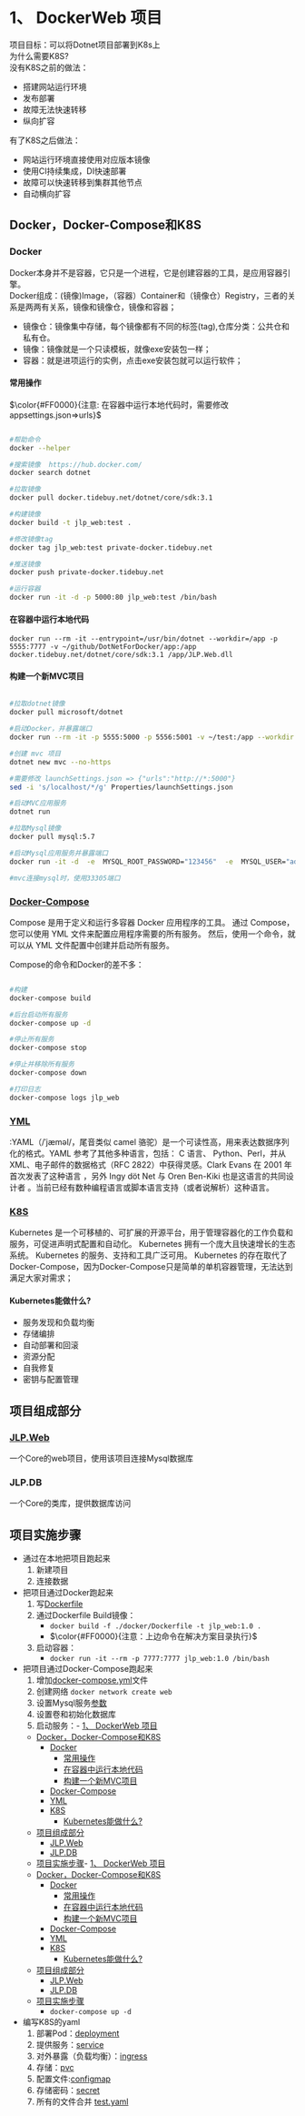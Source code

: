 # 1、 DockerWeb 项目  

项目目标：可以将Dotnet项目部署到K8s上  
为什么需要K8S?  
没有K8S之前的做法：

- 搭建网站运行环境
- 发布部署
- 故障无法快速转移  
- 纵向扩容

有了K8S之后做法：

- 网站运行环境直接使用对应版本镜像
- 使用CI持续集成，DI快速部署
- 故障可以快速转移到集群其他节点
- 自动横向扩容

## Docker，Docker-Compose和K8S

### Docker

Docker本身并不是容器，它只是一个进程，它是创建容器的工具，是应用容器引擎。  
Docker组成：(镜像)Image，（容器）Container和（镜像仓）Registry，三者的关系是两两有关系，镜像和镜像仓，镜像和容器； 

- 镜像仓：镜像集中存储，每个镜像都有不同的标签(tag),仓库分类：公共仓和私有仓。
- 镜像：镜像就是一个只读模板，就像exe安装包一样；  
- 容器：就是进项运行的实例，点击exe安装包就可以运行软件；

#### 常用操作

$\color{#FF0000}{注意: 在容器中运行本地代码时，需要修改appsettings.json=>urls}$

``` bash

#帮助命令
docker --helper

#搜索镜像  https://hub.docker.com/
docker search dotnet

#拉取镜像
docker pull docker.tidebuy.net/dotnet/core/sdk:3.1

#构建镜像
docker build -t jlp_web:test .

#修改镜像tag
docker tag jlp_web:test private-docker.tidebuy.net

#推送镜像
docker push private-docker.tidebuy.net

#运行容器
docker run -it -d -p 5000:80 jlp_web:test /bin/bash
```

#### 在容器中运行本地代码

``` shell
docker run --rm -it --entrypoint=/usr/bin/dotnet --workdir=/app -p 5555:7777 -v ~/github/DotNetForDocker/app:/app docker.tidebuy.net/dotnet/core/sdk:3.1 /app/JLP.Web.dll
```

#### 构建一个新MVC项目

``` bash

#拉取dotnet镜像
docker pull microsoft/dotnet

#启动Docker，并暴露端口
docker run --rm -it -p 5555:5000 -p 5556:5001 -v ~/test:/app --workdir /app microsoft/dotnet:latest /bin/bash

#创建 mvc 项目
dotnet new mvc --no-https

#需要修改 launchSettings.json => {"urls":"http://*:5000"}
sed -i 's/localhost/*/g' Properties/launchSettings.json

#启动MVC应用服务
dotnet run

#拉取Mysql镜像
docker pull mysql:5.7

#启动Mysql应用服务并暴露端口
docker run -it -d  -e  MYSQL_ROOT_PASSWORD="123456"  -e  MYSQL_USER="admin"  -e  MYSQL_PASSWORD="123456"  -e   MYSQL_DATABASE="meshop_www"  -p 33305:3306  mysql:5.7  --character-set-server=utf8mb4 --collation-server=utf8mb4_unicode_ci

#mvc连接mysql时，使用33305端口

```



### [Docker-Compose](https://docs.docker.com/compose/reference/exec/)

Compose 是用于定义和运行多容器 Docker 应用程序的工具。
通过 Compose，您可以使用 YML 文件来配置应用程序需要的所有服务。
然后，使用一个命令，就可以从 YML 文件配置中创建并启动所有服务。

Compose的命令和Docker的差不多：

``` bash

#构建
docker-compose build

#后台启动所有服务
docker-compose up -d

#停止所有服务
docker-compose stop

#停止并移除所有服务
docker-compose down

#打印日志
docker-compose logs jlp_web
```

### [YML](https://www.jianshu.com/p/a65e692edd5a)

:YAML（/ˈjæməl/，尾音类似 camel 骆驼）是一个可读性高，用来表达数据序列化的格式。YAML 参考了其他多种语言，包括： C 语言、 Python、Perl，并从 XML、电子邮件的数据格式（RFC 2822）中获得灵感。Clark Evans 在 2001 年首次发表了这种语言 ，另外 Ingy döt Net 与 Oren Ben-Kiki 也是这语言的共同设计者 。当前已经有数种编程语言或脚本语言支持（或者说解析）这种语言。

### [K8S](https://kubernetes.io/zh/docs/home/)

Kubernetes 是一个可移植的、可扩展的开源平台，用于管理容器化的工作负载和服务，可促进声明式配置和自动化。
Kubernetes 拥有一个庞大且快速增长的生态系统。
Kubernetes 的服务、支持和工具广泛可用。
Kubernetes 的存在取代了Docker-Compose，因为Docker-Compose只是简单的单机容器管理，无法达到满足大家对需求；

#### Kubernetes能做什么?

- 服务发现和负载均衡
- 存储编排
- 自动部署和回滚
- 资源分配
- 自我修复
- 密钥与配置管理

## 项目组成部分  

### [JLP.Web](http://www.web.com)

一个Core的web项目，使用该项目连接Mysql数据库  

### JLP.DB

一个Core的类库，提供数据库访问

## 项目实施步骤

- 通过在本地把项目跑起来
  1. 新建项目  
  2. 连接数据
- 把项目通过Docker跑起来
  1. 写[Dockerfile](/docker/Dockerfile)  
  2. 通过Dockerfile Build镜像：
      - `docker build -f ./docker/Dockerfile -t jlp_web:1.0 .`
      - $\color{#FF0000}{注意：上边命令在解决方案目录执行}$
  3. 启动容器：
      - `docker run -it --rm -p 7777:7777 jlp_web:1.0 /bin/bash`
- 把项目通过Docker-Compose跑起来
  1. 增加[docker-compose.yml](docker-compose.yml)文件
  2. 创建网络 `docker network create web`  
  3. 设置Mysql服务[参数](https://hub.docker.com/_/mysql)  
  4. 设置卷和初始化数据库
  5. 启动服务：- [1、 DockerWeb 项目](#1-dockerweb-项目)
  - [Docker，Docker-Compose和K8S](#dockerdocker-compose和k8s)
    - [Docker](#docker)
      - [常用操作](#常用操作)
      - [在容器中运行本地代码](#在容器中运行本地代码)
      - [构建一个新MVC项目](#构建一个新mvc项目)
    - [Docker-Compose](#docker-compose)
    - [YML](#yml)
    - [K8S](#k8s)
      - [Kubernetes能做什么?](#kubernetes能做什么)
  - [项目组成部分](#项目组成部分)
    - [JLP.Web](#jlpweb)
    - [JLP.DB](#jlpdb)
  - [项目实施步骤](#项目实施步骤)- [1、 DockerWeb 项目](#1-dockerweb-项目)
  - [Docker，Docker-Compose和K8S](#dockerdocker-compose和k8s)
    - [Docker](#docker)
      - [常用操作](#常用操作)
      - [在容器中运行本地代码](#在容器中运行本地代码)
      - [构建一个新MVC项目](#构建一个新mvc项目)
    - [Docker-Compose](#docker-compose)
    - [YML](#yml)
    - [K8S](#k8s)
      - [Kubernetes能做什么?](#kubernetes能做什么)
  - [项目组成部分](#项目组成部分)
    - [JLP.Web](#jlpweb)
    - [JLP.DB](#jlpdb)
  - [项目实施步骤](#项目实施步骤)
      - `docker-compose up -d`
- 编写K8S的yaml
  1. 部署Pod：[deployment](/k8s/web_demployment.yaml)  
  2. 提供服务：[service](/k8s/web_service.yaml)  
  3. 对外暴露（负载均衡）：[ingress](/k8s/web_ingress.yaml)  
  4. 存储：[pvc](/k8s/web_pvc.yaml)  
  5. 配置文件:[configmap](/k8s/mysql_configmap.yaml)  
  6. 存储密码：[secret](/k8s/mysql_secret.yaml)
  7. 所有的文件合并 [test.yaml](k8s/test.yaml)
